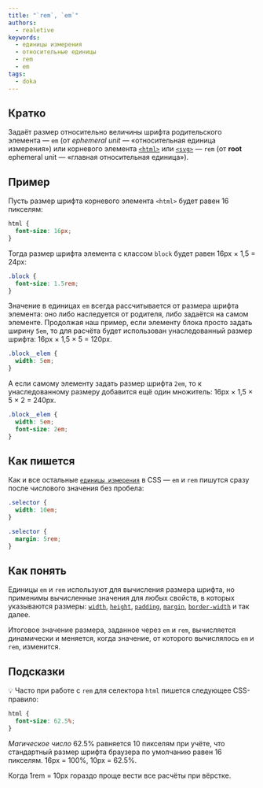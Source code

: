 ```yaml
---
title: "`rem`, `em`"
authors:
  - realetive
keywords:
  - единицы измерения
  - относительные единицы
  - rem
  - em
tags:
  - doka
---
```


## Кратко

Задаёт размер относительно величины шрифта родительского элемента — `em` (от _ephemeral unit_ — «относительная единица измерения») или корневого элемента [`<html>`](/html/html/) или [`<svg>`](/html/svg/) — `rem` (от **root** ephemeral unit — «главная относительная единица»).

## Пример

Пусть размер шрифта корневого элемента `<html>` будет равен 16 пикселям:

```css
html {
  font-size: 16px;
}
```

Тогда размер шрифта элемента с классом `block` будет равен 16px × 1,5 = 24px:

```css
.block {
  font-size: 1.5rem;
}
```

Значение в единицах `em` всегда рассчитывается от размера шрифта элемента: оно либо наследуется от родителя, либо задаётся на самом элементе. Продолжая наш пример, если элементу блока просто задать ширину `5em`, то для расчёта будет использован унаследованный размер шрифта: 16px × 1,5 × 5 = 120px.

```css
.block__elem {
  width: 5em;
}
```

А если самому элементу задать размер шрифта `2em`, то к унаследованному размеру добавится ещё один множитель: 16px × 1,5 × 5 × 2 = 240px.

```css
.block__elem {
  width: 5em;
  font-size: 2em;
}
```

## Как пишется

Как и все остальные [`единицы измерения`](/css/numeric-types/) в CSS — `em` и `rem` пишутся сразу после числового значения без пробела:

```css
.selector {
  width: 10em;
}

.selector {
  margin: 5rem;
}
```

## Как понять

Единицы `em` и `rem` используют для вычисления размера шрифта, но применимы вычисленные значения для любых свойств, в которых указываются размеры: [`width`](/css/width/), [`height`](/css/height/), [`padding`](/css/padding/), [`margin`](/css/margin/), [`border-width`](/css/border-width/) и так далее.

Итоговое значение размера, заданное через `em` и `rem`, вычисляется динамически и меняется, когда значение, от которого вычислялось `em` и `rem`, изменится.

## Подсказки

💡 Часто при работе с `rem` для селектора `html` пишется следующее CSS-правило:

```css
html {
  font-size: 62.5%;
}
```

_Магическое число_ 62.5% равняется 10 пикселям при учёте, что стандартный размер шрифта браузера по умолчанию равен 16 пикселям. 16px = 100%, 10px = 62.5%.

Когда 1rem = 10px гораздо проще вести все расчёты при вёрстке.
